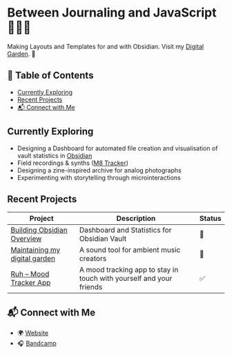 # Between Journaling and JavaScript 👨🏾‍💻
Making Layouts and Templates for and with Obsidian.
Visit my [Digital Garden](https://mathissantos.com).  🦆

## 🔗 Table of Contents
- [Currently Exploring](#currently-exploring)
- [Recent Projects](#recent-projects)
- [📬 Connect with Me](#-connect-with-me)

## Currently Exploring

- Designing a Dashboard for automated file creation and visualisation of vault statistics in [Obsidian](https://obsidian.md)
- Field recordings & synths ([M8 Tracker](https://dirtywave.com))
- Designing a zine-inspired archive for analog photographs
- Experimenting with storytelling through microinteractions

## Recent Projects

| Project | Description | Status |
|--------|-------------|------------|
| [Building Obsidian Overview](https://github.com/MathiSans/Obsidian_Overview) | Dashboard and Statistics for Obsidian Vault | 🔄 |
| [Maintaining my digital garden](https://github.com/MathiSans/Digital_Garden) | A sound tool for ambient music creators | 🔄 |
| [Ruh – Mood Tracker App](https://github.com/MathiSans/capstone_mood-tracker) | A mood tracking app to stay in touch with yourself and your friends | ✅ |

## 📬 Connect with Me

- 🌍 [Website](https://mathissantos.com)
- 🎧 [Bandcamp](https://bandcamp.com/slmns)
